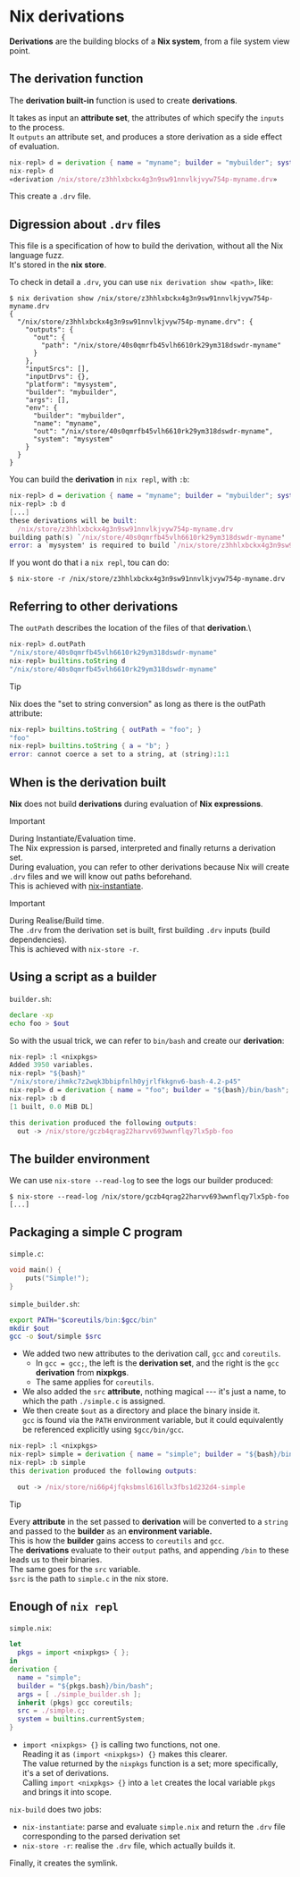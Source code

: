# Nix derivations

**Derivations** are the building blocks of a **Nix system**, from a file system view point.

## The derivation function

The **derivation built-in** function is used to create **derivations**.

It takes as input an **attribute set**, the attributes of which specify the `inputs` to the process. \
It `outputs` an attribute set, and produces a store derivation as a side effect of evaluation.

```nix
nix-repl> d = derivation { name = "myname"; builder = "mybuilder"; system = "mysystem"; }
nix-repl> d
«derivation /nix/store/z3hhlxbckx4g3n9sw91nnvlkjvyw754p-myname.drv»
```

This create a `.drv` file.

## Digression about `.drv` files

This file is a specification of how to build the derivation, without all the Nix language fuzz.\
It's stored in the **nix store**.

To check in detail a `.drv`, you can use `nix derivation show <path>`, like:

```shell
$ nix derivation show /nix/store/z3hhlxbckx4g3n9sw91nnvlkjvyw754p-myname.drv
{
  "/nix/store/z3hhlxbckx4g3n9sw91nnvlkjvyw754p-myname.drv": {
    "outputs": {
      "out": {
        "path": "/nix/store/40s0qmrfb45vlh6610rk29ym318dswdr-myname"
      }
    },
    "inputSrcs": [],
    "inputDrvs": {},
    "platform": "mysystem",
    "builder": "mybuilder",
    "args": [],
    "env": {
      "builder": "mybuilder",
      "name": "myname",
      "out": "/nix/store/40s0qmrfb45vlh6610rk29ym318dswdr-myname",
      "system": "mysystem"
    }
  }
}
```

You can build the **derivation** in `nix repl`, with `:b`:

```nix
nix-repl> d = derivation { name = "myname"; builder = "mybuilder"; system = "mysystem"; }
nix-repl> :b d
[...]
these derivations will be built:
  /nix/store/z3hhlxbckx4g3n9sw91nnvlkjvyw754p-myname.drv
building path(s) `/nix/store/40s0qmrfb45vlh6610rk29ym318dswdr-myname'
error: a `mysystem' is required to build `/nix/store/z3hhlxbckx4g3n9sw91nnvlkjvyw754p-myname.drv', but I am a `x86_64-linux'
```

If you wont do that i a `nix repl`, tou can do:

```shell
$ nix-store -r /nix/store/z3hhlxbckx4g3n9sw91nnvlkjvyw754p-myname.drv
```

## Referring to other derivations

The `outPath` describes the location of the files of that **derivation**.\

```nix
nix-repl> d.outPath
"/nix/store/40s0qmrfb45vlh6610rk29ym318dswdr-myname"
nix-repl> builtins.toString d
"/nix/store/40s0qmrfb45vlh6610rk29ym318dswdr-myname"
```

> [!TIP]
> Nix does the "set to string conversion" as long as there is the outPath attribute:
>
> ```nix
> nix-repl> builtins.toString { outPath = "foo"; }
> "foo"
> nix-repl> builtins.toString { a = "b"; }
> error: cannot coerce a set to a string, at (string):1:1
> ```

## When is the derivation built

**Nix** does not build **derivations** during evaluation of **Nix expressions**.

> [!IMPORTANT]
> During Instantiate/Evaluation time.\
> The Nix expression is parsed, interpreted and finally returns a derivation set.\
> During evaluation, you can refer to other derivations because Nix will create `.drv` files and we will know out paths beforehand.\
> This is achieved with [nix-instantiate](https://nix.dev/manual/nix/2.24/command-ref/nix-instantiate).

> [!IMPORTANT]
> During Realise/Build time.\
> The `.drv` from the derivation set is built, first building `.drv` inputs (build dependencies).\
> This is achieved with `nix-store -r`.

## Using a script as a builder

`builder.sh`:

```sh
declare -xp
echo foo > $out
```

So with the usual trick, we can refer to `bin/bash` and create our **derivation**:

```nix
nix-repl> :l <nixpkgs>
Added 3950 variables.
nix-repl> "${bash}"
"/nix/store/ihmkc7z2wqk3bbipfnlh0yjrlfkkgnv6-bash-4.2-p45"
nix-repl> d = derivation { name = "foo"; builder = "${bash}/bin/bash"; args = [ ./builder.sh ]; system = builtins.currentSystem; }
nix-repl> :b d
[1 built, 0.0 MiB DL]

this derivation produced the following outputs:
  out -> /nix/store/gczb4qrag22harvv693wwnflqy7lx5pb-foo
```

## The builder environment

We can use `nix-store --read-log` to see the logs our builder produced:

```shell
$ nix-store --read-log /nix/store/gczb4qrag22harvv693wwnflqy7lx5pb-foo
[...]
```

## Packaging a simple C program

`simple.c`:

```c
void main() {
    puts("Simple!");
}
```

`simple_builder.sh`:

```sh
export PATH="$coreutils/bin:$gcc/bin"
mkdir $out
gcc -o $out/simple $src
```

- We added two new attributes to the derivation call, `gcc` and `coreutils`.
  - In `gcc = gcc;`, the left is the **derivation set**, and the right is the `gcc` **derivation** from **nixpkgs**.
  - The same applies for `coreutils`.
- We also added the `src` **attribute**, nothing magical --- it's just a name, to which the path `./simple.c` is assigned.
- We then create `$out` as a directory and place the binary inside it.\
  `gcc` is found via the `PATH` environment variable, but it could equivalently be referenced explicitly using `$gcc/bin/gcc`.

```nix
nix-repl> :l <nixpkgs>
nix-repl> simple = derivation { name = "simple"; builder = "${bash}/bin/bash"; args = [ ./simple_builder.sh ]; gcc = gcc; coreutils = coreutils; src = ./simple.c; system = builtins.currentSystem; }
nix-repl> :b simple
this derivation produced the following outputs:

  out -> /nix/store/ni66p4jfqksbmsl616llx3fbs1d232d4-simple
```

> [!TIP]
> Every **attribute** in the set passed to **derivation** will be converted to a `string` and passed to the **builder** as an **environment variable.**\
> This is how the **builder** gains access to `coreutils` and `gcc`.\
> The **derivations** evaluate to their `output` paths, and appending `/bin` to these leads us to their binaries.\
> The same goes for the `src` variable.\
> `$src` is the path to `simple.c` in the nix store.

## Enough of `nix repl`

`simple.nix`:

```nix
let
  pkgs = import <nixpkgs> { };
in
derivation {
  name = "simple";
  builder = "${pkgs.bash}/bin/bash";
  args = [ ./simple_builder.sh ];
  inherit (pkgs) gcc coreutils;
  src = ./simple.c;
  system = builtins.currentSystem;
}
```

- `import <nixpkgs> {}` is calling two functions, not one. \
  Reading it as `(import <nixpkgs>) {}` makes this clearer.\
  The value returned by the `nixpkgs` function is a set; more specifically, it's a set of derivations.\
  Calling `import <nixpkgs> {}` into a `let` creates the local variable `pkgs` and brings it into scope.

`nix-build` does two jobs:

- `nix-instantiate`: parse and evaluate `simple.nix` and return the `.drv` file corresponding to the parsed derivation set
- `nix-store -r`: realise the `.drv` file, which actually builds it.

Finally, it creates the symlink.
